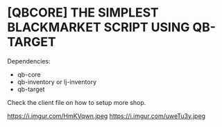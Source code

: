 # [QBCORE] THE SIMPLEST BLACKMARKET SCRIPT USING QB-TARGET
Dependencies:
- qb-core 
- qb-inventory or lj-inventory
- qb-target

Check the client file on how to setup more shop.

https://i.imgur.com/HmKVqwn.jpeg
https://i.imgur.com/uweTu3y.jpeg
